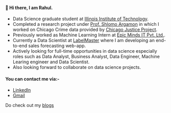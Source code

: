 
#### 👋 Hi there, I am Rahul. 
 - Data Science graduate student at [Illinois Institute of Technology](https://www.iit.edu). 
 - Completed a research project under [Prof. Shlomo Argamon](https://about.me/shlomoargamon) in which I worked on Chicago Crime data provided by [Chicago Justice Project](https://chicagojustice.org).
 - Previously worked as Machine Learning Intern at [Epic Minds IT Pvt. Ltd.](https://epicmindsit.com).
 - Currently a Data Scientist at [LabelMaster](https://www.labelmaster.com/) where I am developing an end-to-end sales forecasting web-app.
 - Actively looking for full-time opportunities in data science especially roles such as Data Analyst, Business Analyst, Data Engineer, Machine Learing engineer and Data Scientist.
 - Also looking forward to collaborate on data science projects.
 
#### You can contact me via:-
- [LinkedIn](https://www.linkedin.com/in/rahul-nair-99007a9/)
- [Gmail](mailto:rahulmnair1997@gmail.com)

Do check out my [blogs](https://rahulmnair7.github.io/#blog)

<!--
**rahulmnair1997/rahulmnair1997** is a ✨ _special_ ✨ repository because its `README.md` (this file) appears on your GitHub profile.

Here are some ideas to get you started:

- 🔭 I’m currently working on ...
- 🌱 I’m currently learning ...
- 👯 I’m looking to collaborate on ...
- 🤔 I’m looking for help with ...
- 💬 Ask me about ...
- 📫 How to reach me: ...
- 😄 Pronouns: ...
- ⚡ Fun fact: ...
-->
